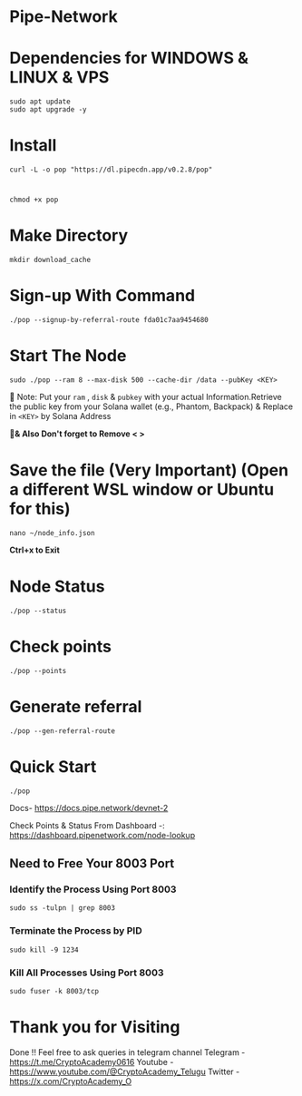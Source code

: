 # Pipe-Network
# Dependencies for WINDOWS & LINUX & VPS
```
sudo apt update
sudo apt upgrade -y
```

# Install
```
curl -L -o pop "https://dl.pipecdn.app/v0.2.8/pop"

```

#
```
chmod +x pop
```
# Make Directory

```
mkdir download_cache
```

# Sign-up With Command

```
./pop --signup-by-referral-route fda01c7aa9454680
```

# Start The Node

```
sudo ./pop --ram 8 --max-disk 500 --cache-dir /data --pubKey <KEY>
```
🚩 Note: Put your `ram` , `disk` & `pubkey` with your actual Information.Retrieve the public key from your Solana wallet (e.g., Phantom, Backpack) & Replace in `<KEY>` by Solana Address

🚩**& Also Don't forget to Remove < >**



# Save the file (Very Important)  (Open a different WSL window or Ubuntu for this)

```
nano ~/node_info.json
```
**Ctrl+x to Exit**

# Node Status

```
./pop --status
```

# Check points

```
./pop --points
```

# Generate referral

```
./pop --gen-referral-route
```

# Quick Start

```
./pop
```

Docs- https://docs.pipe.network/devnet-2

Check Points & Status From Dashboard -: https://dashboard.pipenetwork.com/node-lookup

## Need to Free Your 8003 Port

### Identify the Process Using Port 8003
```
sudo ss -tulpn | grep 8003
```

### Terminate the Process by PID
```
sudo kill -9 1234
```

### Kill All Processes Using Port 8003
```
sudo fuser -k 8003/tcp
```

# Thank you for Visiting
Done !! Feel free to ask queries in telegram channel
Telegram - https://t.me/CryptoAcademy0616
Youtube - https://www.youtube.com/@CryptoAcademy_Telugu
Twitter - https://x.com/CryptoAcademy_O
